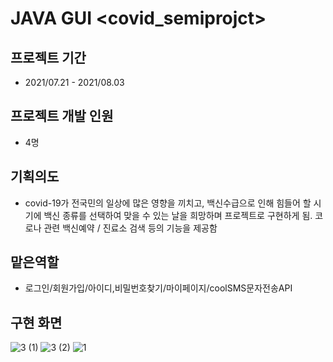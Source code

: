 # JAVA GUI <covid_semiprojct>
## 프로젝트 기간  
- 2021/07.21 - 2021/08.03
## 프로젝트 개발 인원
- 4명
## 기획의도
- covid-19가 전국민의 일상에 많은 영향을 끼치고, 백신수급으로 인해 힘들어 할 시기에 백신 종류를 선택하여 맞을 수 있는 날을 희망하며 프로젝트로 구현하게 됨.
코로나 관련 백신예약 / 진료소 검색 등의 기능을 제공함 
## 맡은역할
- 로그인/회원가입/아이디,비밀번호찾기/마이페이지/coolSMS문자전송API
## 구현 화면

![3 (1)](https://user-images.githubusercontent.com/89582828/141230500-64bc7d02-bf6c-4344-b713-695fe041e2e9.PNG)
![3 (2)](https://user-images.githubusercontent.com/89582828/141230492-295bad79-5984-4ede-a445-ad2b3314e865.PNG)
![1](https://user-images.githubusercontent.com/89582828/141230395-6ed36fd0-577b-4637-8fae-45a50cceaf65.PNG)


